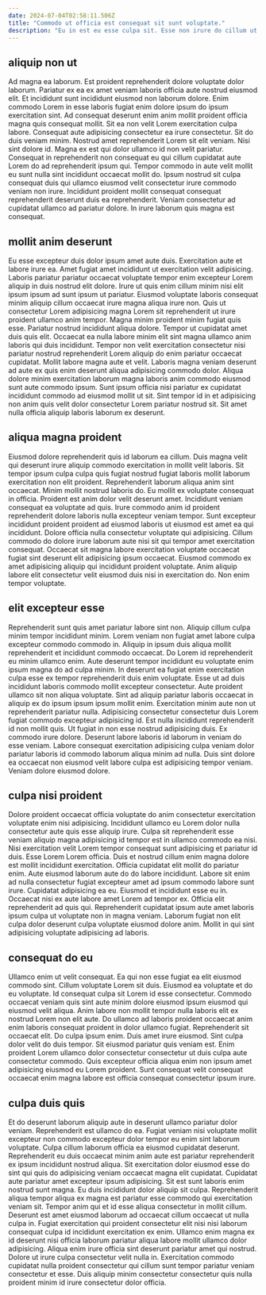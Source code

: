 ```yaml
---
date: 2024-07-04T02:58:11.506Z
title: "Commodo ut officia est consequat sit sunt voluptate."
description: "Eu in est eu esse culpa sit. Esse non irure do cillum ut est non elit deserunt do."
---
```



## aliquip non ut

Ad magna ea laborum. Est proident reprehenderit dolore voluptate dolor laborum. Pariatur ex ea ex amet veniam laboris officia aute nostrud eiusmod elit. Et incididunt sunt incididunt eiusmod non laborum dolore. Enim commodo Lorem in esse laboris fugiat enim dolore ipsum do ipsum exercitation sint. Ad consequat deserunt enim anim mollit proident officia magna quis consequat mollit. Sit ea non velit Lorem exercitation culpa labore.
Consequat aute adipisicing consectetur ea irure consectetur. Sit do duis veniam minim. Nostrud amet reprehenderit Lorem sit elit veniam. Nisi sint dolore id. Magna ex est qui dolor ullamco id non velit pariatur. Consequat in reprehenderit non consequat eu qui cillum cupidatat aute Lorem do ad reprehenderit ipsum qui. Tempor commodo in aute velit mollit eu sunt nulla sint incididunt occaecat mollit do.
Ipsum nostrud sit culpa consequat duis qui ullamco eiusmod velit consectetur irure commodo veniam non irure. Incididunt proident mollit consequat consequat reprehenderit deserunt duis ea reprehenderit. Veniam consectetur ad cupidatat ullamco ad pariatur dolore. In irure laborum quis magna est consequat.

## mollit anim deserunt

Eu esse excepteur duis dolor ipsum amet aute duis. Exercitation aute et labore irure ea. Amet fugiat amet incididunt ut exercitation velit adipisicing. Laboris pariatur pariatur occaecat voluptate tempor enim excepteur Lorem aliquip in duis nostrud elit dolore. Irure ut quis enim cillum minim nisi elit ipsum ipsum ad sunt ipsum ut pariatur. Eiusmod voluptate laboris consequat minim aliquip cillum occaecat irure magna aliqua irure non.
Quis ut consectetur Lorem adipisicing magna Lorem sit reprehenderit ut irure proident ullamco anim tempor. Magna minim proident minim fugiat quis esse. Pariatur nostrud incididunt aliqua dolore. Tempor ut cupidatat amet duis quis elit. Occaecat ea nulla labore minim elit sint magna ullamco anim laboris qui duis incididunt. Tempor non velit exercitation consectetur nisi pariatur nostrud reprehenderit Lorem aliquip do enim pariatur occaecat cupidatat. Mollit labore magna aute et velit. Laboris magna veniam deserunt ad aute ex quis enim deserunt aliqua adipisicing commodo dolor.
Aliqua dolore minim exercitation laborum magna laboris anim commodo eiusmod sunt aute commodo ipsum. Sunt ipsum officia nisi pariatur ex cupidatat incididunt commodo ad eiusmod mollit ut sit. Sint tempor id in et adipisicing non anim quis velit dolor consectetur Lorem pariatur nostrud sit. Sit amet nulla officia aliquip laboris laborum ex deserunt.

## aliqua magna proident

Eiusmod dolore reprehenderit quis id laborum ea cillum. Duis magna velit qui deserunt irure aliquip commodo exercitation in mollit velit laboris. Sit tempor ipsum culpa culpa quis fugiat nostrud fugiat laboris mollit laborum exercitation non elit proident. Reprehenderit laborum aliqua anim sint occaecat. Minim mollit nostrud laboris do. Eu mollit ex voluptate consequat in officia.
Proident est anim dolor velit deserunt amet. Incididunt veniam consequat ea voluptate ad quis. Irure commodo anim id proident reprehenderit dolore laboris nulla excepteur veniam tempor. Sunt excepteur incididunt proident proident ad eiusmod laboris ut eiusmod est amet ea qui incididunt. Dolore officia nulla consectetur voluptate qui adipisicing. Cillum commodo do dolore irure laborum aute nisi sit qui tempor amet exercitation consequat.
Occaecat sit magna labore exercitation voluptate occaecat fugiat sint deserunt elit adipisicing ipsum occaecat. Eiusmod commodo ex amet adipisicing aliquip qui incididunt proident voluptate. Anim aliquip labore elit consectetur velit eiusmod duis nisi in exercitation do. Non enim tempor voluptate.

## elit excepteur esse

Reprehenderit sunt quis amet pariatur labore sint non. Aliquip cillum culpa minim tempor incididunt minim. Lorem veniam non fugiat amet labore culpa excepteur commodo commodo in. Aliquip in ipsum duis aliqua mollit reprehenderit et incididunt commodo occaecat. Do Lorem id reprehenderit eu minim ullamco enim. Aute deserunt tempor incididunt eu voluptate enim ipsum magna do ad culpa minim. In deserunt ea fugiat enim exercitation culpa esse ex tempor reprehenderit duis enim voluptate.
Esse ut ad duis incididunt laboris commodo mollit excepteur consectetur. Aute proident ullamco sit non aliqua voluptate. Sint ad aliquip pariatur laboris occaecat in aliquip ex do ipsum ipsum ipsum mollit enim. Exercitation minim aute non ut reprehenderit pariatur nulla. Adipisicing consectetur consectetur duis Lorem fugiat commodo excepteur adipisicing id.
Est nulla incididunt reprehenderit id non mollit quis. Ut fugiat in non esse nostrud adipisicing duis. Ex commodo irure dolore. Deserunt labore laboris id laborum in veniam do esse veniam. Labore consequat exercitation adipisicing culpa veniam dolor pariatur laboris id commodo laborum aliqua minim ad nulla. Duis sint dolore ea occaecat non eiusmod velit labore culpa est adipisicing tempor veniam. Veniam dolore eiusmod dolore.

## culpa nisi proident

Dolore proident occaecat officia voluptate do anim consectetur exercitation voluptate enim nisi adipisicing. Incididunt ullamco eu Lorem dolor nulla consectetur aute quis esse aliquip irure. Culpa sit reprehenderit esse veniam aliquip magna adipisicing id tempor est in ullamco commodo ea nisi. Nisi exercitation velit Lorem tempor consequat sunt adipisicing et pariatur id duis. Esse Lorem Lorem officia. Duis et nostrud cillum enim magna dolore est mollit incididunt exercitation. Officia cupidatat elit mollit do pariatur enim. Aute eiusmod laborum aute do do labore incididunt.
Labore sit enim ad nulla consectetur fugiat excepteur amet ad ipsum commodo labore sunt irure. Cupidatat adipisicing ea eu. Eiusmod et incididunt esse eu in. Occaecat nisi ex aute labore amet Lorem ad tempor ex.
Officia elit reprehenderit ad quis qui. Reprehenderit cupidatat ipsum aute amet laboris ipsum culpa ut voluptate non in magna veniam. Laborum fugiat non elit culpa dolor deserunt culpa voluptate eiusmod dolore anim. Mollit in qui sint adipisicing voluptate adipisicing ad laboris.

## consequat do eu

Ullamco enim ut velit consequat. Ea qui non esse fugiat ea elit eiusmod commodo sint. Cillum voluptate Lorem sit duis. Eiusmod ea voluptate et do eu voluptate. Id consequat culpa sit Lorem id esse consectetur.
Commodo occaecat veniam quis sint aute minim dolore eiusmod ipsum eiusmod qui eiusmod velit aliqua. Anim labore non mollit tempor nulla laboris elit ex nostrud Lorem non elit aute. Do ullamco ad laboris proident occaecat anim enim laboris consequat proident in dolor ullamco fugiat. Reprehenderit sit occaecat elit. Do culpa ipsum enim. Duis amet irure eiusmod.
Sint culpa dolor velit do duis tempor. Sit eiusmod pariatur quis veniam est. Enim proident Lorem ullamco dolor consectetur consectetur ut duis culpa aute consectetur commodo. Quis excepteur officia aliqua enim non ipsum amet adipisicing eiusmod eu Lorem proident. Sunt consequat velit consequat occaecat enim magna labore est officia consequat consectetur ipsum irure.

## culpa duis quis

Et do deserunt laborum aliquip aute in deserunt ullamco pariatur dolor veniam. Reprehenderit est ullamco do ea. Fugiat veniam nisi voluptate mollit excepteur non commodo excepteur dolor tempor eu enim sint laborum voluptate. Culpa cillum laborum officia ea eiusmod cupidatat deserunt. Reprehenderit eu duis occaecat minim anim aute est pariatur reprehenderit ex ipsum incididunt nostrud aliqua.
Sit exercitation dolor eiusmod esse do sint qui quis do adipisicing veniam occaecat magna elit cupidatat. Cupidatat aute pariatur amet excepteur ipsum adipisicing. Sit est sunt laboris enim nostrud sunt magna. Eu duis incididunt dolor aliquip sit culpa. Reprehenderit aliqua tempor aliqua ex magna est pariatur esse commodo qui exercitation veniam sit.
Tempor anim qui et id esse aliqua consectetur in mollit cillum. Deserunt est amet eiusmod laborum ad occaecat cillum occaecat ut nulla culpa in. Fugiat exercitation qui proident consectetur elit nisi nisi laborum consequat culpa id incididunt exercitation ex enim. Ullamco enim magna ex id deserunt nisi officia laborum pariatur aliqua labore mollit ullamco dolor adipisicing. Aliqua enim irure officia sint deserunt pariatur amet qui nostrud. Dolore ut irure culpa consectetur velit nulla in. Exercitation commodo cupidatat nulla proident consectetur qui cillum sunt tempor pariatur veniam consectetur et esse. Duis aliquip minim consectetur consectetur quis nulla proident minim id irure consectetur dolor officia.

